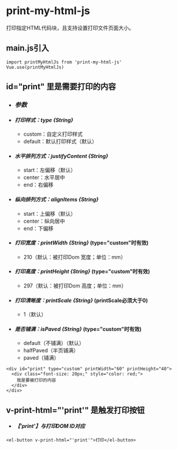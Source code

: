 # print-my-html-js
打印指定HTML代码块，且支持设置打印文件页面大小。

## main.js引入
```
import printMyHtmlJs from 'print-my-html-js'
Vue.use(printMyHtmlJs)
```
## id="print" 里是需要打印的内容
* ### _参数_
* #### _打印样式：type {String}_
  * custom：自定义打印样式
  * default：默认打印样式（默认）
* #### _水平排列方式：justifyContent {String}_
  * start：左偏移（默认）
  * center：水平居中
  * end：右偏移
* #### _纵向排列方式：alignItems {String}_
  * start：上偏移（默认）
  * center：纵向居中
  * end：下偏移
* #### _打印宽度：printWidth {String}_  (type="custom"时有效)
  * 210（默认：被打印Dom 宽度；单位：mm）
* #### _打印高度：printHeight {String}_  (type="custom"时有效)
  * 297（默认：被打印Dom 高度；单位：mm）
* #### _打印清晰度：printScale {String}_  (printScale必须大于0)
  * 1（默认）
* #### _是否铺满：isPaved {String}_  (type="custom"时有效)
  * default（不铺满）（默认）
  * halfPaved（半页铺满）
  * paved（铺满）
```
<div id="print" type="custom" printWidth="60" printHeight="40">
  <div class="font-size: 20px;" style="color: red;">
    我是要被打印的内容
  </div>
</div>
```
## v-print-html="'print'" 是触发打印按钮
* #### _【'print'】与打印DOM ID对应_
```
<el-button v-print-html="'print'">打印</el-button>
```
